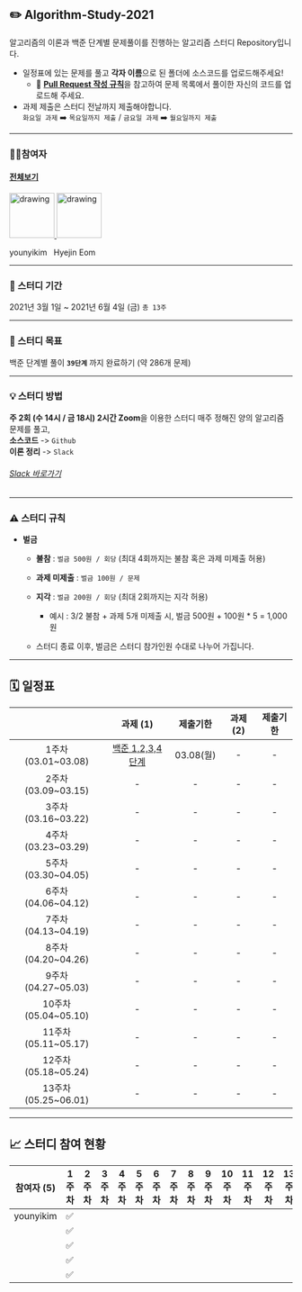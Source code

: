 ## ✏️ Algorithm-Study-2021
알고리즘의 이론과 백준 단계별 문제풀이를 진행하는 알고리즘 스터디 Repository입니다.

* 일정표에 있는 문제를 풀고 **각자 이름**으로 된 폴더에 소스코드를 업로드해주세요!
    * 🧲 [**Pull Request 작성 규칙**](https://github.com/younyikim/Algorithm-Study-2021/wiki/%F0%9F%A7%B2-Pull-Request(PR)-&-Commit-Message-%EA%B7%9C%EC%B9%99)을 참고하여 문제 목록에서 풀이한 자신의 코드를 업로드해 주세요.
* 과제 제출은 스터디 전날까지 제출해야합니다. <br>
`화요일 과제` ➡️ `목요일까지 제출` / `금요일 과제`  ➡️  `월요일까지 제출`

    
- - -    
### 👩‍💻참여자 
#### [전체보기](https://github.com/younyikim/Algorithm-Study-2021/graphs/contributors)

<a href="https://github.com/younyikim">
<img src="https://avatars1.githubusercontent.com/u/73516688" alt="drawing" width="80"> 
</a> 
<a href="https://github.com/areumsheep">
<img src="https://avatars1.githubusercontent.com/u/40953167" alt="drawing" width="80" />
</a> 

younyikim  &nbsp; Hyejin Eom 

- - -

### 📅 스터디 기간
2021년 3월 1일 ~ 2021년 6월 4일 (금) `총 13주`
- - -

### 📝 스터디 목표
백준 단계별 풀이 **`39단계`** 까지 완료하기 (약 286개 문제)

- - -
### 💡 스터디 방법
**주 2회 (수 14시 / 금 18시) 2시간 Zoom**을 이용한 스터디
매주 정해진 양의 알고리즘 문제를 풀고, <br>
**소스코드** -> `Github` <br>
**이론 정리** -> `Slack` 
###### [Slack 바로가기](dwuhq.slack.com)<br>
- - -

### ⚠️ 스터디 규칙
* **벌금**
   * **불참** : `벌금 500원 / 회당` (최대 4회까지는 불참 혹은 과제 미제출 허용)
   * **과제 미제출** : `벌금 100원 / 문제` 
   * **지각** : `벌금 200원 / 회당` (최대 2회까지는 지각 허용)
      * 예시 : 3/2 불참 + 과제 5개 미제출 시, 벌금 500원 + 100원 * 5 = 1,000원

   * 스터디 종료 이후, 벌금은 스터디 참가인원 수대로 나누어 가집니다.
   
- - -
## **🗓 일정표**   
| |과제 (1)|제출기한|과제 (2)|제출기한|
|:-:|:-:|:-:|:-:|:-:|
|1주차(03.01~03.08)|[백준 1,2,3,4단계](https://www.acmicpc.net/step)|03.08(월)|-|-|
|2주차(03.09~03.15)|-|-|-|-|
|3주차(03.16~03.22)|-|-|-|-|
|4주차(03.23~03.29)|-|-|-|-|
|5주차(03.30~04.05)|-|-|-|-|
|6주차(04.06~04.12)|-|-|-|-|
|7주차(04.13~04.19)|-|-|-|-|
|8주차(04.20~04.26)|-|-|-|-|
|9주차(04.27~05.03)|-|-|-|-|
|10주차(05.04~05.10)|-|-|-|-|
|11주차(05.11~05.17)|-|-|-|-|
|12주차(05.18~05.24)|-|-|-|-|
|13주차(05.25~06.01)|-|-|-|-|

- - -
## **📈 스터디 참여 현황**
| 참여자 (5) | 1주차 | 2주차 | 3주차 | 4주차 | 5주차 | 6주차 | 7주차 | 8주차 | 9주차 | 10주차 | 11주차 | 12주차 | 13주차 | 참석율 |
| --- | --- | --- | --- | --- | --- | --- | --- | --- | --- | --- | --- | --- | --- | --- |
| younyikim |:white_check_mark:|||||||||||| | 00.00% |
|  |:white_check_mark:|||||||||||| | 00.00% |
|  |:white_check_mark:|||||||||||| | 00.00% |
|  |:white_check_mark:|||||||||||| | 00.00% |
|  |:white_check_mark:|||||||||||| | 00.00% |

